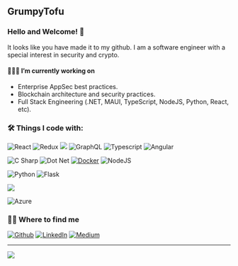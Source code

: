 ## GrumpyTofu

### Hello and Welcome! 👋

It looks like you have made it to my github. I am a software engineer with a special interest in security and crypto.

#### 👨🏻‍💻  I’m currently working on

- Enterprise AppSec best practices.
- Blockchain architecture and security practices.
- Full Stack Engineering (.NET, MAUI, TypeScript, NodeJS, Python, React, etc).

### 🛠 Things I code with:

<!-- <img src="https://github-readme-stats.vercel.app/api/top-langs/?username=grumpyTofu&theme=blue-green" /> -->

<!-- ultimate readme theming guide: https://dev.to/envoy_/150-badges-for-github-pnk -->

<a><img alt="React" src="https://img.shields.io/badge/React-20232A?style=for-the-badge&logo=react&logoColor=61DAFB" /></a>
<a><img alt="Redux" src="https://img.shields.io/badge/Redux-593D88?style=for-the-badge&logo=redux&logoColor=white" /></a>
<a><img src="https://img.shields.io/badge/Material--UI-0081CB?style=for-the-badge&logo=material-ui&logoColor=white" /></a>
<a target="_blank" rel="noopener noreferrer"><img alt="GraphQL" src="https://img.shields.io/badge/-GraphQL-E10098?style=for-the-badge&amp;logo=graphql&amp;logoColor=white" /></a>
<a><img alt="Typescript" src="https://img.shields.io/badge/TypeScript-007ACC?style=for-the-badge&logo=typescript&logoColor=white"></a>
<a><img alt="Angular" src="https://img.shields.io/badge/Angular-DD0031?style=for-the-badge&logo=angular&logoColor=white" /></a>

<a target="_blank" rel="noopener noreferrer"><img alt="C Sharp" src="https://img.shields.io/badge/C%23-239120?style=for-the-badge&logo=c-sharp&logoColor=white" /></a>
<a target="_blank" rel="noopener noreferrer"><img alt="Dot Net" src="https://img.shields.io/badge/.NET-5C2D91?style=for-the-badge&logo=.net&logoColor=white" /></a>
<a target="_blank" rel="noopener noreferrer" href="https://camo.githubusercontent.com/4d015bf250194995d899a5d2b90babf1afc4458c1589b93e58fdfa4119749a49/68747470733a2f2f696d672e736869656c64732e696f2f62616467652f2d446f636b65722d3436613266313f7374796c653d666c61742d737175617265266c6f676f3d646f636b6572266c6f676f436f6c6f723d7768697465"><img alt="Docker" src="https://camo.githubusercontent.com/4d015bf250194995d899a5d2b90babf1afc4458c1589b93e58fdfa4119749a49/68747470733a2f2f696d672e736869656c64732e696f2f62616467652f2d446f636b65722d3436613266313f7374796c653d666c61742d737175617265266c6f676f3d646f636b6572266c6f676f436f6c6f723d7768697465" data-canonical-src="https://img.shields.io/badge/-Docker-46a2f1?style=flat-square&amp;logo=docker&amp;logoColor=white" style="max-width:100%;"></a>
<a><img alt="NodeJS" src="https://img.shields.io/badge/Node.js-43853D?style=for-the-badge&logo=node.js&logoColor=white" /></a>

<a><img alt="Python" src="https://img.shields.io/badge/Python-14354C?style=for-the-badge&logo=python&logoColor=white"></a>
<a><img alt="Flask" src="https://img.shields.io/badge/Flask-000000?style=for-the-badge&logo=flask&logoColor=white"></a>

<a><img src="https://img.shields.io/badge/PostgreSQL-316192?style=for-the-badge&logo=postgresql&logoColor=white" /></a>

<a target="_blank" rel="noopener noreferrer"><img alt="Azure" src="https://img.shields.io/badge/Microsoft_Azure-0089D6?style=for-the-badge&logo=microsoft-azure&logoColor=white"/></a>

### 🤝🏻 Where to find me
<p>
  <a href="https://github.com/grumpyTofu"><img alt="Github" src="https://camo.githubusercontent.com/297212f5cfd71f14f1a774a22bfd24b24bfa996aa72f4d941f790c8606ca8f0d/68747470733a2f2f696d672e736869656c64732e696f2f62616467652f4769744875622d2532333132313030452e7376673f267374796c653d666f722d7468652d6261646765266c6f676f3d476974687562266c6f676f436f6c6f723d7768697465" data-canonical-src="https://img.shields.io/badge/GitHub-%2312100E.svg?&amp;style=for-the-badge&amp;logo=Github&amp;logoColor=white" style="max-width:100%;"></a>
  <a href="https://www.linkedin.com/in/austin-felix-140a587b/" rel="nofollow"><img alt="LinkedIn" src="https://camo.githubusercontent.com/a493f6833f99fb3c85788d6d9305e6b7a42b838e5ee5d138fd9a8214a7e77472/68747470733a2f2f696d672e736869656c64732e696f2f62616467652f6c696e6b6564696e2d2532333030373742352e7376673f267374796c653d666f722d7468652d6261646765266c6f676f3d6c696e6b6564696e266c6f676f436f6c6f723d7768697465" data-canonical-src="https://img.shields.io/badge/linkedin-%230077B5.svg?&amp;style=for-the-badge&amp;logo=linkedin&amp;logoColor=white" style="max-width:100%;"></a> 
  <a href="https://medium.com/@grumpyTofu" rel="nofollow"><img alt="Medium" src="https://camo.githubusercontent.com/49c80c79c674e543c2c7c2ee7930cc15791f4bd56da17c4b3c91c273349bef8d/68747470733a2f2f696d672e736869656c64732e696f2f62616467652f6d656469756d2d2532333132313030452e7376673f267374796c653d666f722d7468652d6261646765266c6f676f3d6d656469756d266c6f676f436f6c6f723d7768697465" data-canonical-src="https://img.shields.io/badge/medium-%2312100E.svg?&amp;style=for-the-badge&amp;logo=medium&amp;logoColor=white" style="max-width:100%;"></a>
</p>

---

<img src="https://github-readme-stats.vercel.app/api?username=grumpyTofu&theme=blue-green" />

<!-- Feel free to reach out or head over to [GrumpyTofu.com](https://grumpytofu.com)
  - It's still very much a work in progress -->
